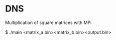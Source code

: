 # DNS
Multiplication of square matrices with MPI

$ ./main <matrix_a.bin><matrix_b.bin><output.bin>
